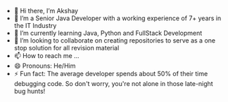 - 👋 Hi there, I’m Akshay
- 👀 I’m a Senior Java Developer with a working experience of 7+ years in the IT Industry
- 🌱 I’m currently learning Java, Python and FullStack Development
- 💞️ I’m looking to collaborate on creating repositories to serve as a one stop solution for all revision material
- 📫 How to reach me ...
- 😄 Pronouns: He/Him
- ⚡ Fun fact: The average developer spends about 50% of their time debugging code. So don't worry, you're not alone in those late-night bug hunts!
